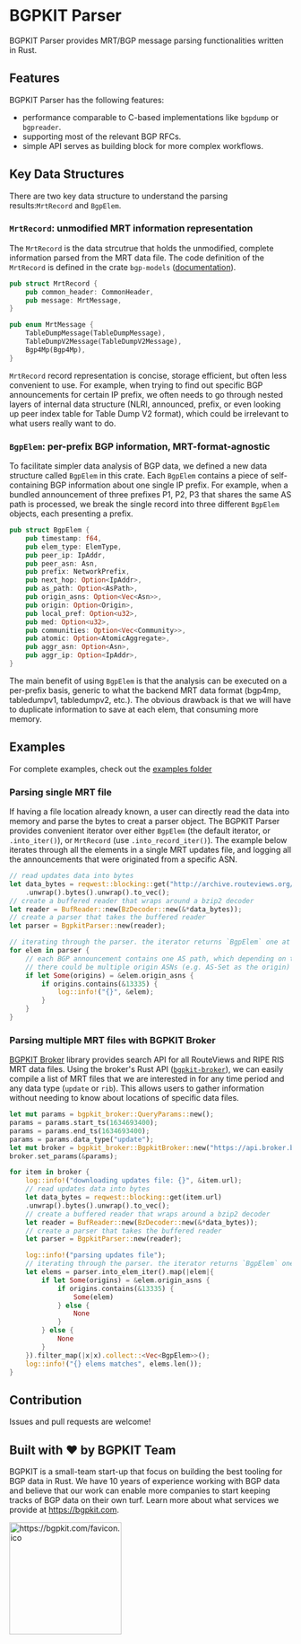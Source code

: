 # BGPKIT Parser

BGPKIT Parser provides MRT/BGP message parsing functionalities written in Rust.

## Features

BGPKIT Parser has the following features:
- performance comparable to C-based implementations like `bgpdump` or `bgpreader`.
- supporting most of the relevant BGP RFCs.
- simple API serves as building block for more complex workflows.

## Key Data Structures

There are two key data structure to understand the parsing results:`MrtRecord` and `BgpElem`.

### `MrtRecord`: unmodified MRT information representation

The `MrtRecord` is the data strcutrue that holds the unmodified, complete information parsed
from the MRT data file. The code definition of the `MrtRecord` is defined in the crate `bgp-models` ([documentation][mrt-record-doc]).

```rust
pub struct MrtRecord {
    pub common_header: CommonHeader,
    pub message: MrtMessage,
}

pub enum MrtMessage {
    TableDumpMessage(TableDumpMessage),
    TableDumpV2Message(TableDumpV2Message),
    Bgp4Mp(Bgp4Mp),
}
```

`MrtRecord` record representation is concise, storage efficient, but often less convenient to use. For example, when
trying to find out specific BGP announcements for certain IP prefix, we often needs to go through nested layers of 
internal data structure (NLRI, announced, prefix, or even looking up peer index table for Table Dump V2 format), which
could be irrelevant to what users really want to do.

### `BgpElem`: per-prefix BGP information, MRT-format-agnostic

To facilitate simpler data analysis of BGP data, we defined a new data structure called `BgpElem` in this crate. Each 
`BgpElem` contains a piece of self-containing BGP information about one single IP prefix.
For example, when a bundled announcement of three prefixes P1, P2, P3 that shares the same AS path is processed, we break
the single record into three different `BgpElem` objects, each presenting a prefix. 

```rust
pub struct BgpElem {
    pub timestamp: f64,
    pub elem_type: ElemType,
    pub peer_ip: IpAddr,
    pub peer_asn: Asn,
    pub prefix: NetworkPrefix,
    pub next_hop: Option<IpAddr>,
    pub as_path: Option<AsPath>,
    pub origin_asns: Option<Vec<Asn>>,
    pub origin: Option<Origin>,
    pub local_pref: Option<u32>,
    pub med: Option<u32>,
    pub communities: Option<Vec<Community>>,
    pub atomic: Option<AtomicAggregate>,
    pub aggr_asn: Option<Asn>,
    pub aggr_ip: Option<IpAddr>,
}
```

The main benefit of using `BgpElem` is that the analysis can be executed on a per-prefix basis, generic to what the 
backend MRT data format (bgp4mp, tabledumpv1, tabledumpv2, etc.). The obvious drawback is that we will have to duplicate
information to save at each elem, that consuming more memory. 

[mrt-record-doc]: https://docs.rs/bgp-models/0.3.4/bgp_models/mrt/struct.MrtRecord.html

## Examples

For complete examples, check out the [examples folder](examples)

### Parsing single MRT file

If having a file location already known, a user can directly read the data into memory and parse the bytes to creat
a parser object. The BGPKIT Parser provides convenient iterator over either `BgpElem` (the default iterator, or `.into_iter()`),
or `MrtRecord` (use `.into_record_iter()`). The example below iterates through all the elements in a single MRT updates file,
and logging all the announcements that were originated from a specific ASN.

```rust
// read updates data into bytes
let data_bytes = reqwest::blocking::get("http://archive.routeviews.org/bgpdata/2021.10/UPDATES/updates.20211001.0000.bz2")
    .unwrap().bytes().unwrap().to_vec();
// create a buffered reader that wraps around a bzip2 decoder
let reader = BufReader::new(BzDecoder::new(&*data_bytes));
// create a parser that takes the buffered reader
let parser = BgpkitParser::new(reader);

// iterating through the parser. the iterator returns `BgpElem` one at a time.
for elem in parser {
    // each BGP announcement contains one AS path, which depending on the path segment's type
    // there could be multiple origin ASNs (e.g. AS-Set as the origin)
    if let Some(origins) = &elem.origin_asns {
        if origins.contains(&13335) {
            log::info!("{}", &elem);
        }
    }
}
```

### Parsing multiple MRT files with BGPKIT Broker

[BGPKIT Broker][broker-repo] library provides search API for all RouteViews and RIPE RIS MRT data files. Using the 
broker's Rust API ([`bgpkit-broker`][broker-crates-io]), we can easily compile a list of MRT files that we are interested
in for any time period and any data type (`update` or `rib`). This allows users to gather information without needing to
know about locations of specific data files. 

[broker-repo]: https://github.com/bgpkit/bgpkit-broker
[broker-crates-io]: https://crates.io/crates/bgpkit-broker

```rust
let mut params = bgpkit_broker::QueryParams::new();
params = params.start_ts(1634693400);
params = params.end_ts(1634693400);
params = params.data_type("update");
let mut broker = bgpkit_broker::BgpkitBroker::new("https://api.broker.bgpkit.com/v1");
broker.set_params(&params);

for item in broker {
    log::info!("downloading updates file: {}", &item.url);
    // read updates data into bytes
    let data_bytes = reqwest::blocking::get(item.url)
    .unwrap().bytes().unwrap().to_vec();
    // create a buffered reader that wraps around a bzip2 decoder
    let reader = BufReader::new(BzDecoder::new(&*data_bytes));
    // create a parser that takes the buffered reader
    let parser = BgpkitParser::new(reader);

    log::info!("parsing updates file");
    // iterating through the parser. the iterator returns `BgpElem` one at a time.
    let elems = parser.into_elem_iter().map(|elem|{
        if let Some(origins) = &elem.origin_asns {
            if origins.contains(&13335) {
                Some(elem)
            } else {
                None
            }
        } else {
            None
        }
    }).filter_map(|x|x).collect::<Vec<BgpElem>>();
    log::info!("{} elems matches", elems.len());
}
```

## Contribution

Issues and pull requests are welcome!

## Built with ❤️ by BGPKIT Team

BGPKIT is a small-team start-up that focus on building the best tooling for BGP data in Rust. We have 10 years of
experience working with BGP data and believe that our work can enable more companies to start keeping tracks of BGP data
on their own turf. Learn more about what services we provide at https://bgpkit.com.

<a href="https://bgpkit.com"><img src="https://bgpkit.com/Original%20Logo%20Cropped.png" alt="https://bgpkit.com/favicon.ico" width="200"/></a>
